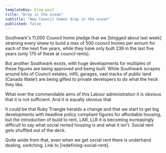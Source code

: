 ```yaml
---
templateKey: blog-post
title: "Drop in the ocean"
subtitle: "New Council homes drop in the ocean"
published: false
---
```

Southwark's 11,000 Council home pledge that we [blogged about last week] straining every sinew to build a max of 500 council homes per annum for each of the next five years, while they have only built 239 in the last five years (only 170 of these at council rents).

But another Southwark exists, with huge developments for multiples of these figures are being approved and being built. While Southwark scrapes around bits of Council estates, infill, garages, vast tracks of public land (Canada Water) are being gifted to private developers to do what the heck they like. 

<Table>

What ever the commendable aims of this Labour administration it is obvious that it is not sufficient. And it is equally obvious that 

It could be that Ruby Triangle heralds a change and that we start to get big developments with headline policy compliant figures for affordable housing, but the introduction of build to rent, LAR, LLR it is becoming increasingly difficult to say what social rented housing is and what it isn't. Social rent gets shuffled out of the deck.

Quite aside from that, even when we get social rent there is underhand dealing, switching. Link to [redefining-social-rent].


